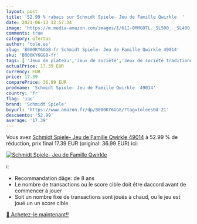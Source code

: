 ```yaml
---
layout: post
title: '52.99 % rabais sur Schmidt Spiele- Jeu de Famille Qwirkle  '
date: 2021-06-13 12:57:34
image: 'https://m.media-amazon.com/images/I/61I-0MMGOTL._SL500_._SL400_.jpg'
comments: true
category: ofertas
author: 'tole.es'
slug: 'B000KY6GG8-fr Schmidt Spiele- Jeu de Famille Qwirkle 49014'
sku: 'B000KY6GG8-fr'
tags: [ 'Jeux de plateau','Jeux de société','Jeux de société traditionnels','Jeux et Jouets','Jeux et jouets','schmidt spiele', ]
actualPrice: 17.39 EUR
currency: EUR
price: 17.39
comparePrice: 36.99 EUR
prodname: 'Schmidt Spiele- Jeu de Famille Qwirkle  49014'
country: 'fr'
flag: '🇫🇷'
brand: 'Schmidt Spiele'
buyurl: 'https://www.amazon.fr/dp/B000KY6GG8/?tag=tolees0d-21'
descuento: '52.99'
average: '17.39'
---
```


Vous avez [Schmidt Spiele- Jeu de Famille Qwirkle  49014](https://www.amazon.fr/dp/B000KY6GG8/?tag=tolees0d-21)  à  52.99 % de réduction, prix final  17.39 EUR (original: 36.99 EUR) ici:

[![Schmidt Spiele- Jeu de Famille Qwirkle  ](https://m.media-amazon.com/images/I/61I-0MMGOTL._SL500_._SL400_.jpg)](https://www.amazon.fr/dp/B000KY6GG8/?tag=tolees0d-21)

ℹ️:

- Recommandation dâge: de 8 ans
- Le nombre de transactions ou le score cible doit être daccord avant de commencer à jouer
- Soit un nombre fixe de transactions sont joués à chaud, ou le jeu est joué un un score cible

[🛒 Achetez-le maintenant!!](https://www.amazon.fr/dp/B000KY6GG8/?tag=tolees0d-21)
